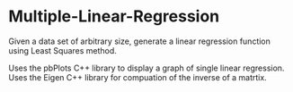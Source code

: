 # Multiple-Linear-Regression
Given a data set of arbitrary size, generate a linear regression function using Least Squares method. 

Uses the pbPlots C++ library to display a graph of single linear regression.
Uses the Eigen C++ library for compuation of the inverse of a matrtix. 
